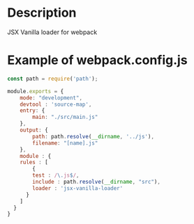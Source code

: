 # Description

JSX Vanilla loader for webpack

# Example of webpack.config.js

```js
const path = require('path');

module.exports = {
	mode: "development",
	devtool : 'source-map',
	entry: {
		main: "./src/main.js"
	},
	output: {
		path: path.resolve(__dirname, '../js'),
		filename: "[name].js"
	},
	module : {
    rules : [
		{
        test : /\.js$/,
        include : path.resolve(__dirname, "src"),
        loader : 'jsx-vanilla-loader'
      }
    ]
  }
}

```
